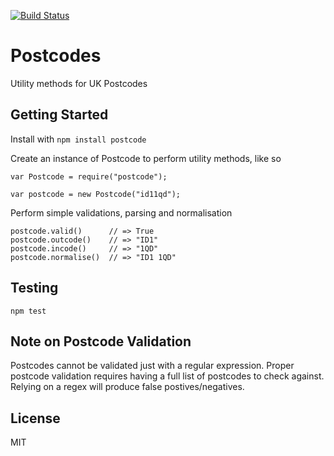 [![Build Status](https://travis-ci.org/cblanc/postcode.js.png)](https://travis-ci.org/cblanc/postcode.js) 

# Postcodes

Utility methods for UK Postcodes

## Getting Started

Install with `npm install postcode`

Create an instance of Postcode to perform utility methods, like so

```
var Postcode = require("postcode");

var postcode = new Postcode("id11qd");
```

Perform simple validations, parsing and normalisation

```
postcode.valid()      // => True
postcode.outcode()    // => "ID1"
postcode.incode()     // => "1QD"
postcode.normalise()  // => "ID1 1QD"
```

## Testing

```npm test```

## Note on Postcode Validation

Postcodes cannot be validated just with a regular expression. Proper postcode validation requires having a full list of postcodes to check against. Relying on a regex will produce false postives/negatives.

## License

MIT